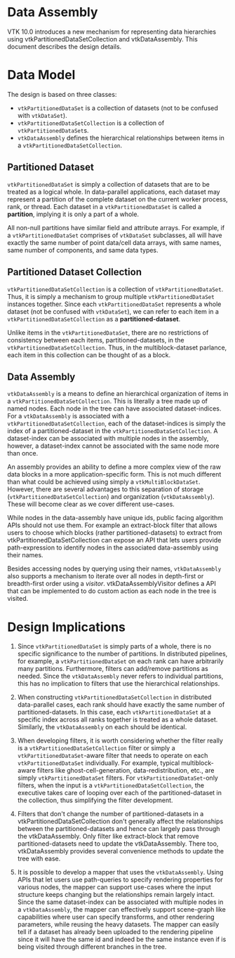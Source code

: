 # Data Assembly

VTK 10.0 introduces a new mechanism for representing data hierarchies
using vtkPartitionedDataSetCollection and vtkDataAssembly. This document
describes the design details.

# Data Model

The design is based on three classes:

* `vtkPartitionedDataSet` is a collection of datasets (not to be confused with
  `vtkDataSet`).
* `vtkPartitionedDataSetCollection` is a collection of `vtkPartitionedDataSet`s.
* `vtkDataAssembly` defines the hierarchical relationships between items in a
  `vtkPartitionedDataSetCollection`.

## Partitioned Dataset

`vtkPartitionedDataSet` is simply a collection of datasets that are to be
treated as a logical whole. In data-parallel applications, each dataset may
represent a partition of the complete dataset on the current worker process,
rank, or thread. Each dataset in a `vtkPartitionedDataSet` is called a
**partition**, implying it is only a part of a whole.

All non-null partitions have similar field and attribute arrays. For example, if
a `vtkPartitionedDataSet` comprises of `vtkDataSet` subclasses, all will have
exactly the same number of point data/cell data arrays, with same names, same
number of components, and same data types.

## Partitioned Dataset Collection

`vtkPartitionedDataSetCollection` is a collection of `vtkPartitionedDataSet`.
Thus, it is simply a mechanism to group multiple `vtkPartitionedDataSet`
instances together. Since each `vtkPartitionedDataSet` represents a whole dataset
(not be confused with `vtkDataSet`), we can refer to each item in a
`vtkPartitionedDataSetCollection` as a **partitioned-dataset**.

Unlike items in the `vtkPartitionedDataSet`, there are no restrictions of consistency
between each items, partitioned-datasets, in the `vtkPartitionedDataSetCollection`.
Thus, in the multiblock-dataset parlance, each item in this collection can be thought
of as a block.

## Data Assembly

`vtkDataAssembly` is a means to define an hierarchical organization of items in a
`vtkPartitionedDataSetCollection`. This is literally a tree made up of named nodes.
Each node in the tree can have associated dataset-indices. For a `vtkDataAssembly` is
associated with a `vtkPartitionedDataSetCollection`,  each of the
dataset-indices is simply the index of a partitioned-dataset in the
`vtkPartitionedDataSetCollection`. A dataset-index can be associated with multiple nodes in
the assembly, however, a dataset-index cannot be associated with the same node more than once.

An assembly provides an ability to define a more complex view of the raw data blocks in
a more application-specific form. This is not much different than what could be achieved using simply
a `vtkMultiBlockDataSet`. However, there are several advantages to this separation of storage
(`vtkPartitionedDataSetCollection`) and organization (`vtkDataAssembly`). These will become clear as
we cover different use-cases.

While nodes in the data-assembly have unique ids, public facing algorithm APIs should not use them. For example
an extract-block filter that allows users to choose which blocks (rather partitioned-datasets)
to extract from vtkPartitionedDataSetCollection can expose an API that lets users provide
path-expression to identify nodes in the associated data-assembly using their names.

Besides accessing nodes by querying using their names, `vtkDataAssembly` also
supports a mechanism to iterate over all nodes in depth-first or breadth-first
order using a *visitor*. vtkDataAssemblyVisitor defines a API that can be
implemented to do custom action as each node in the tree is visited.

# Design Implications

1. Since `vtkPartitionedDataSet` is simply parts of a whole, there is no specific significance
   to the number of partitions. In distributed pipelines, for example, a `vtkPartitionedDataSet`
   on each rank can have arbitrarily many partitions. Furthermore, filters can add/remove
   partitions as needed. Since the `vtkDataAssembly` never refers to individual partitions, this has no
   implication to filters that use the hierarchical relationships.

2. When constructing `vtkPartitionedDataSetCollection` in distributed data-parallel cases,
   each rank should have exactly the same number of partitioned-datasets.
   In this case, each `vtkPartitionedDataSet` at a specific index across all ranks together is
   treated as a whole dataset. Similarly, the `vtkDataAssembly` on each should be identical.

3. When developing filters, it is worth considering whether the filter really is a
   `vtkPartitionedDataSetCollection` filter or simply a `vtkPartitionedDataSet`-aware
   filter that needs to operate on each `vtkPartitionedDataSet` individually. For example,
   typical multiblock-aware filters like ghost-cell-generation, data-redistribution, etc.,
   are simply `vtkPartitionedDataSet` filters. For `vtkPartitionedDataSet`-only filters,
   when the input is a `vtkPartitionedDataSetCollection`, the executive takes care of looping
   over each of the partitioned-dataset in the collection, thus simplifying the filter development.

4. Filters that don't change the number of partitioned-datasets in a
   vtkPartitionedDataSetCollection don't generally affect the relationships
   between the partitioned-datasets and hence can largely pass through the
   vtkDataAssembly. Only filter like extract-block that remove
   partitioned-datasets need to update the vtkDataAssembly. There too,
   vtkDataAssembly provides several convenience methods to update the tree with
   ease.

5. It is possible to develop a mapper that uses the `vtkDataAssembly`. Using
   APIs that let users use path-queries to specify rendering properties for
   various nodes, the mapper can support use-cases where the input structure
   keeps changing but the relationships remain largely intact.
   Since the same dataset-index can be associated with multiple nodes in a
   `vtkDataAssembly`, the mapper can effectively support scene-graph like
   capabilities where user can specify transforms, and other rendering
   parameters, while reusing the heavy datasets. The mapper can easily tell if
   a dataset has already been uploaded to the rendering pipeline since it will
   have the same id and indeed be the same instance even if is being visited
   through different branches in the tree.
